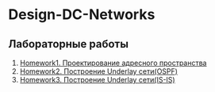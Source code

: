 # Design-DC-Networks

## Лабораторные работы

1. [Homework1. Проектирование адресного пространства](https://github.com/ilya0693/Design-DC-Networks/tree/main/Homework1)
2. [Homework2. Построение Underlay сети(OSPF)](https://github.com/ilya0693/Design-DC-Networks/tree/main/Homework2)
3. [Homework3. Построение Underlay сети(IS-IS)](https://github.com/ilya0693/Design-DC-Networks/tree/main/Homework3)
